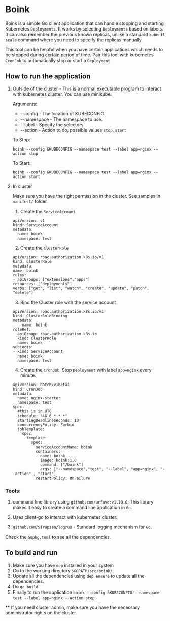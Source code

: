 # Boink
Boink is a simple Go client application that can handle stopping and starting Kubernetes `Deployments`.
It works by selecting `Deployments` based on labels.  It can also remember the previous known replicas, unlike a standard `kubectl scale` command where you need to specify the replicas manually.

This tool can be helpful when you have certain applications which needs to be stopped during certain period of time.
Pair this tool with kubernetes `CronJob` to automatically stop or start a `Deployment`


## How to run the application

1. Outside of the cluster - This is a normal executable program to interact with kubernetes cluster.  You can use minikube.

    Arguments:
    - --config - The location of KUBECONFIG
    - --namespace - The namespace to use.
    - --label - Specify the selectors.
    - --action - Action to do, possible values `stop`, `start`

    To Stop:

       boink --config &KUBECONFIG --namespace test --label app=nginx --action stop

    To Start:
        
       boink --config &KUBECONFIG --namespace test --label app=nginx --action start

2.  In cluster

    Make sure you have the right permission in the cluster.  See samples in `manifest/` folder.
    
    1. Create the `ServiceAccount`

    ```
    apiVersion: v1
    kind: ServiceAccount
    metadata:
      name: boink
      namespace: test
    ```

    2. Create the `ClusterRole`

    ```
    apiVersion: rbac.authorization.k8s.io/v1
    kind: ClusterRole
    metadata:
    name: boink
    rules:
    - apiGroups: ["extensions","apps"]
    resources: ["deployments"]
    verbs: ["get", "list", "watch", "create", "update", "patch", "delete"]

    ```

    3.  Bind the Cluster role with the service account

    ```
    apiVersion: rbac.authorization.k8s.io/v1
    kind: ClusterRoleBinding
    metadata:
        name: boink        
    roleRef:
      apiGroup: rbac.authorization.k8s.io
      kind: ClusterRole
      name: boink
    subjects:
    - kind: ServiceAccount
      name: boink
      namespace: test
    ```

    4.  Create the `CronJob`, Stop `Deployment` with label `app=nginx` every  minute.

    ```
    apiVersion: batch/v1beta1
    kind: CronJob
    metadata:
      name: nginx-starter
      namespace: test
    spec:
      #this is in UTC
      schedule: "46 6 * * *"
      startingDeadlineSeconds: 10
      concurrencyPolicy: Forbid
      jobTemplate:
        spec:      
          template:
            spec:
              serviceAccountName: boink
              containers:
              - name: boink
                image: boink:1.0
                command: ["/boink"]
                args: ["--namespace","test", "--label", "app=nginx", "--action" , "start"]
              restartPolicy: OnFailure
    ```



### Tools:
1. command line library using `github.com/urfave:v1.18.0`.  This library makes it easy to create a command line application in `Go`.

2.  Uses client-go to interact with kubernetes cluster.

3.  `github.com/Sirupsen/logrus` - Standard logging mechanism for `Go`.

Check the `Gopkg.toml` to see all the dependencies.

## To build and run 
1. Make sure you have `dep` installed in your system
2. Go to the working directory `$GOPATH/src/boink/`.
3. Update all the dependencies using `dep ensure` to update all the dependencies.
4. Do `go build`
5. Finally to run the application `boink --config &KUBECONFIG --namespace test --label app=nginx --action stop`.  

** If you need cluster admin, make sure you have the necessary administrator rights on the cluster.



